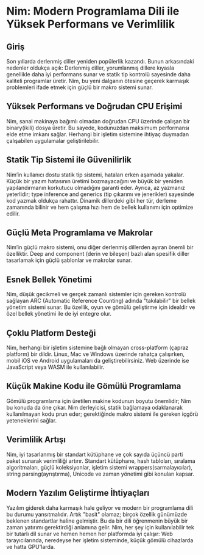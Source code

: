 # Nim: Modern Programlama Dili ile Yüksek Performans ve Verimlilik

## Giriş

Son yıllarda derlenmiş diller yeniden popülerlik kazandı. 
Bunun arkasındaki nedenler oldukça açık: Derlenmiş diller, yorumlanmış dillere kıyasla genellikle daha iyi performans sunar ve 
statik tip kontrolü sayesinde daha kaliteli programlar üretir. 
Nim, bu yeni dalganın ötesine geçerek karmaşık problemleri ifade etmek için güçlü bir makro sistemi sunar.

## Yüksek Performans ve Doğrudan CPU Erişimi

Nim, sanal makinaya bağımlı olmadan doğrudan CPU üzerinde çalışan bir binary(ikili) dosya üretir. 
Bu sayede, kodunuzdan maksimum performansı elde etme imkanı sağlar. 
Herhangi bir işletim sistemine ihtiyaç duymadan çalışabilen uygulamalar geliştirilebilir.

## Statik Tip Sistemi ile Güvenilirlik

Nim’in kullanıcı dostu statik tip sistemi, hataları erken aşamada yakalar. 
Küçük bir yazım hatasının üretimi bozmayacağını ve büyük bir yeniden yapılandırmanın korkutucu olmadığını garanti eder. 
Ayrıca, az yazmanız yeterlidir; type inference and generics (tip çıkarımı ve jenerikler) sayesinde kod yazmak oldukça rahattır. 
Dinamik dillerdeki gibi her tür, derleme zamanında bilinir ve hem çalışma hızı hem de bellek kullanımı için optimize edilir.

## Güçlü Meta Programlama ve Makrolar

Nim’in güçlü makro sistemi, onu diğer derlenmiş dillerden ayıran önemli bir özelliktir. 
Deep and component (derin ve bileşen) bazlı alan spesifik diller tasarlamak için güçlü şablonlar ve makrolar sunar.

## Esnek Bellek Yönetimi

Nim, düşük gecikmeli ve gerçek zamanlı sistemler için gereken kontrolü sağlayan ARC (Automatic Reference Counting) adında "takılabilir" bir bellek yönetim sistemi sunar. 
Bu özellik, oyun ve gömülü geliştirme için idealdir ve özel bellek yönetimi ile de iyi entegre olur.

## Çoklu Platform Desteği

Nim, herhangi bir işletim sistemine bağlı olmayan cross-platform (çapraz platform) bir dildir. 
Linux, Mac ve Windows üzerinde rahatça çalışırken, mobil iOS ve Android uygulamaları da geliştirebilirsiniz. 
Web üzerinde ise JavaScript veya WASM ile kullanılabilir.

## Küçük Makine Kodu ile Gömülü Programlama

Gömülü programlama için üretilen makine kodunun boyutu önemlidir; Nim bu konuda da öne çıkar. 
Nim derleyicisi, statik bağlamaya odaklanarak kullanılmayan kodu prun eder; gerektiğinde makro sistemi ile gereken içgörü yeteneklerini sağlar.

## Verimlilik Artışı

Nim, iyi tasarlanmış bir standart kütüphane ve çok sayıda üçüncü parti paket sunarak verimliliği artırır. 
Standart kütüphane, hash tabloları, sıralama algoritmaları, güçlü koleksiyonlar, işletim sistemi wrappers(sarmalayıcılar), string parsing(ayrıştırma), 
Unicode ve zaman yönetimi gibi konuları kapsar.

## Modern Yazılım Geliştirme İhtiyaçları

Yazılım giderek daha karmaşık hale geliyor ve modern bir programlama dili bu durumu yansıtmalıdır. 
Artık "basit" olamaz; birçok özellik günümüzde beklenen standartlar haline gelmiştir. 
Bu da bir dili öğrenmenin büyük bir zaman yatırımı gerektirdiği anlamına gelir. 
Nim, her şey için kullanılabilir tek bir tutarlı dil sunar ve hemen hemen her platformda iyi çalışır: 
Web tarayıcılarında, neredeyse her işletim sisteminde, küçük gömülü cihazlarda ve hatta GPU'larda.

